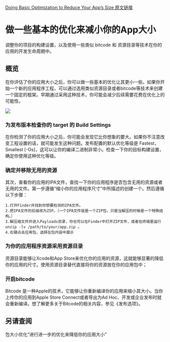 [Doing Basic Optimization to Reduce Your App’s Size 原文链接](https://developer.apple.com/documentation/xcode/reducing_your_app_s_size/doing_basic_optimization_to_reduce_your_app_s_size?language=objc)

# 做一些基本的优化来减小你的App大小

调整你的项目的构建设置，以及使用一些类似 bitcode 和 资源目录等技术在你的应用的开发生命周期中。

## 概览

在你评估了你的应用大小之后，你可以做一些基本的优化让其更小一些。如果你开始一个新的应用程序工程，可以通过选用类似资源目录或者bitcode等技术来创建一个固定的框架。早期通过采用这种技术，你可能会减少后续需要花费在优化上的可能性。  

![](https://docs-assets.developer.apple.com/published/03e280493c/dda8528d-7847-4b50-9d84-95b0fa7cc696.png)

### 为发布版本检查你的 target 的 Build Settings

在你检测了你的应用大小之后，你可能会发现它比你想象的要大。如果你不注意改变工程设置的话，就可能发生这种问题。发布配置的默认优化等级是 Fastest，Smallest [-Os]，这可以让你的编译二进制非常小。检查一下你的目标构建设置，确定你使用这种优化等级。

### 确定并移除无用的资源

其次，查看你的应用的IPA文件，查找一下你的应用程序是否包含无用的资源或者无用的文件。第一步遵循“缩小你的应用程序尺寸”中所描述的创建一个。然后遵循以下步骤：  
	
	1.打开Finder并找到你想要检测的IPA文件。
	2.把IPA文件的后缀改为ZIP。（一个IPA文件就是一个ZIP包，只是当解压的时候是一个特殊结构。）
	3.解压缩文件并进入Payloads目录，你也可以在Finder中打开ZIP文件，或者在终端里运行 unzip -lv /path/to/your/app.zip 。
	4.右键点击应用包，选择在包内容中展示

### 为你的应用程序资源采用资源目录

资源目录能够让Xcode和App Store来优化你的应用的资源，这就能够显著的降低你的应用的尺寸。使用资源目录替代直接将你的资源放在你的应用包中；

### 开启bitcode

Bitcode 是一种Apple的技术，它能够让你重新编译你的应用来缩小其大小。当你上传你的应用到Apple Store Connect或者导出为Ad Hoc、开发或企业发布时就会重新编译。想了解更多关于Bitcode的相关内容，参见《发布选项》。

## 另请查阅

包大小优化“进行进一步的优化来降低你的应用大小”